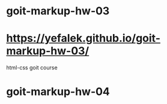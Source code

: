 # goit-markup-hw-03
# https://yefalek.github.io/goit-markup-hw-03/
html-css
goit course
# goit-markup-hw-04

